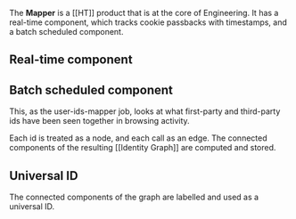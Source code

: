 The __Mapper__ is a [[HT]] product that is at the core of Engineering. It has a real-time component, which tracks cookie passbacks with timestamps, and a batch scheduled component.

## Real-time component

## Batch scheduled component

This, as the user-ids-mapper job, looks at what first-party and third-party ids have been seen together in browsing activity.

Each id is treated as a node, and each call as an edge. The connected components of the resulting [[Identity Graph]] are computed and stored.

## Universal ID

The connected components of the graph are labelled and used as a universal ID.